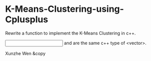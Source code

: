 # K-Means-Clustering-using-Cplusplus
Rewrite a function to implement the K-Means Clustering in c++.
<br>

<input> and <output> are the same c++ type of <vector<Point2f>>.
<br>

Xunzhe Wen &copy
